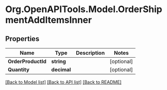 # Org.OpenAPITools.Model.OrderShipmentAddItemsInner

## Properties

Name | Type | Description | Notes
------------ | ------------- | ------------- | -------------
**OrderProductId** | **string** |  | [optional] 
**Quantity** | **decimal** |  | [optional] 

[[Back to Model list]](../README.md#documentation-for-models) [[Back to API list]](../README.md#documentation-for-api-endpoints) [[Back to README]](../README.md)

